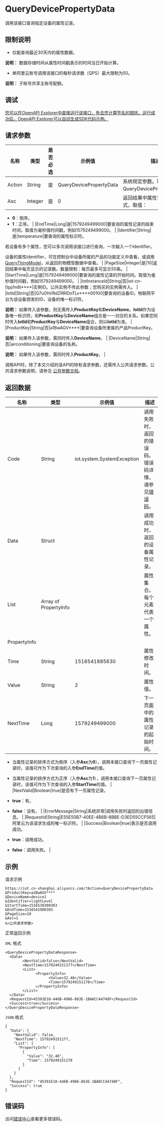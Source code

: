 # QueryDevicePropertyData

调用该接口查询指定设备的属性记录。

## 限制说明

-   仅能查询最近30天内的属性数据。

**说明：** 数据存储时间从属性时间戳表示的时间当日开始计算。

-   单阿里云账号调用该接口的每秒请求数（QPS）最大限制为50。

**说明：** 子账号共享主账号配额。


## 调试

[您可以在OpenAPI Explorer中直接运行该接口，免去您计算签名的困扰。运行成功后，OpenAPI Explorer可以自动生成SDK代码示例。](https://api.aliyun.com/#product=Iot&api=QueryDevicePropertyData&type=RPC&version=2018-01-20)

## 请求参数

|名称|类型|是否必选|示例值|描述|
|--|--|----|---|--|
|Action|String|是|QueryDevicePropertyData|系统规定参数。取值：QueryDevicePropertyData。 |
|Asc|Integer|是|0|返回结果中属性记录的排序方式，取值：

 -   **0**：倒序。
-   **1**：正序。 |
|EndTime|Long|是|1579249499000|要查询的属性记录的结束时间。取值为毫秒值时间戳，例如1579249499000。 |
|Identifier|String|是|temperature|要查询的属性标识符。

 若设备有多个属性，您可以多次调用该接口进行查询，一次输入一个Identifier。

 设备的属性Identifier，可在控制台中设备所属的产品的功能定义中查看，或调用[QueryThingModel](~~150321~~)，从返回的物模型数据中查看。 |
|PageSize|Integer|是|10|返回结果中每页显示的记录数。数量限制：每页最多可显示50条。 |
|StartTime|Long|是|1579249499000|要查询的属性记录的开始时间。取值为毫秒值时间戳，例如1579249499000。 |
|IotInstanceId|String|否|iot-cn-0pp1n8t\*\*\*\*|实例ID。公共实例不传此参数；您购买的实例需传入。 |
|IotId|String|否|Q7uOhVRdZRRlDnTLv\*\*\*\*00100|要查询的设备ID。物联网平台为该设备颁发的ID，设备的唯一标识符。

 **说明：** 如果传入该参数，则无需传入**ProductKey**和**DeviceName**。**IotId**作为设备唯一标识符，和**ProductKey**与**DeviceName**组合是一一对应的关系。如果您同时传入**IotId**和**ProductKey**与**DeviceName**组合，则以**IotId**为准。 |
|ProductKey|String|否|a1BwAGV\*\*\*\*|要查询设备所隶属的产品ProductKey。

 **说明：** 如果传入该参数，需同时传入**DeviceName**。 |
|DeviceName|String|否|airconditioning|要查询设备的名称。

 **说明：** 如果传入该参数，需同时传入**ProductKey**。 |

调用API时，除了本文介绍的该API的特有请求参数，还需传入公共请求参数。公共请求参数说明，请参见 [公共参数文档](~~30561~~)。

## 返回数据

|名称|类型|示例值|描述|
|--|--|---|--|
|Code|String|iot.system.SystemException|调用失败时，返回的错误码。错误码详情，请参见[错误码](~~87387~~)。 |
|Data|Struct| |调用成功时，返回的设备属性记录。 |
|List|Array of PropertyInfo| |属性集合。每个元素代表一个属性。 |
|PropertyInfo| | | |
|Time|String|1516541885630|属性修改时间。 |
|Value|String|2|属性值。 |
|NextTime|Long|1579249499000|下一页面中的属性记录的起始时间。

 -   当属性记录的排序方式为倒序（入参**Asc**为**0**），调用本接口查询下一页属性记录时，该值可作为下次查询的入参**EndTime**的值。
-   当属性记录的排序方式为正序（入参**Asc**为**1**），调用本接口查询下一页属性记录时，该值可作为下次查询的入参**StartTime**的值。 |
|NextValid|Boolean|true|是否有下一页属性记录。

 -   **true**：有。
-   **false**：没有。 |
|ErrorMessage|String|系统异常|调用失败时返回的出错信息。 |
|RequestId|String|E55E50B7-40EE-4B6B-8BBE-D3ED55CCF565|阿里云为该请求生成的唯一标识符。 |
|Success|Boolean|true|表示是否调用成功。

 -   **true**：调用成功。
-   **false**：调用失败。 |

## 示例

请求示例

```
https://iot.cn-shanghai.aliyuncs.com/?Action=QueryDevicePropertyData
&ProductKey=a1BwAGV****
&DeviceName=device1
&Identifier=lightLevel
&StartTime=1516538300303
&EndTime=1516541900303
&PageSize=10
&Asc=1
&<公共请求参数>
```

正常返回示例

`XML` 格式

```
<QueryDevicePropertyDataResponse>
  <Data>
        <NextValid>false</NextValid>
        <NextTime>1579249151177</NextTime>
        <List>
              <PropertyInfo>
                    <Value>32.46</Value>
                    <Time>1579249151178</Time>
              </PropertyInfo>
        </List>
  </Data>
  <RequestId>45391E10-446B-4986-863E-1BA8CC44748F</RequestId>
  <Success>true</Success>
</QueryDevicePropertyDataResponse>
```

`JSON` 格式

```
{
  "Data": {
    "NextValid": false, 
    "NextTime": 1579249151177, 
    "List": {
      "PropertyInfo": [
        {
          "Value": "32.46", 
          "Time": 1579249151178
        }
      ]
    }
  }, 
  "RequestId": "45391E10-446B-4986-863E-1BA8CC44748F", 
  "Success": true
}
```

## 错误码

访问[错误中心](https://error-center.alibabacloud.com/status/product/Iot)查看更多错误码。

